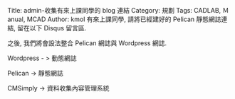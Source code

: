 Title: admin-收集有來上課同學的 blog 連結
Category: 規劃
Tags: CADLAB, Ｍanual, MCAD
Author: kmol
有來上課同學, 請將已經建好的 Pelican 靜態網誌連結, 留在以下 Disqus 留言區.

<!-- PELICAN_END_SUMMARY -->

之後, 我們將會設法整合 Pelican 網誌與 Wordpress 網誌.

Wordpress - > 動態網誌

Pelican -> 靜態網誌

CMSimply -> 資料收集內容管理系統
